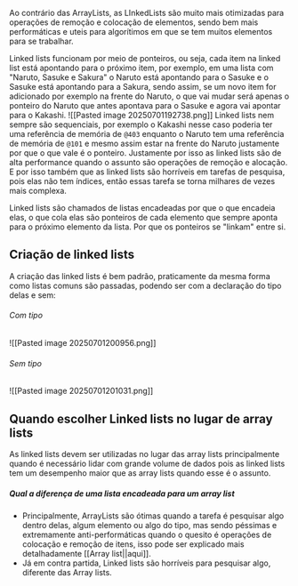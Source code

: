 Ao contrário das ArrayLists, as LInkedLists são muito mais otimizadas para operações de remoção e colocação de elementos, sendo bem mais performáticas e uteis para algorítimos em que se tem muitos elementos para se trabalhar.

Linked lists funcionam por meio de ponteiros, ou seja, cada item na linked list está apontando para o próximo item, por exemplo, em uma lista com "Naruto, Sasuke e Sakura" o Naruto está apontando para o Sasuke e o Sasuke está apontando para a Sakura, sendo assim, se um novo item for adicionado por exemplo na frente do Naruto, o que vai mudar será apenas o ponteiro do Naruto que antes apontava para o Sasuke e agora vai apontar para o Kakashi.
![[Pasted image 20250701192738.png]]
Linked lists nem sempre são sequenciais, por exemplo o Kakashi nesse caso poderia ter uma referência de memória de `@403` enquanto o Naruto tem uma referência de memória de `@101` e mesmo assim estar na frente do Naruto justamente por que o que vale é o ponteiro. Justamente por isso as linked lists são de alta performance quando o assunto são operações de remoção e alocação. 
E por isso também que as linked lists são horríveis em tarefas de pesquisa, pois elas não tem índices, então essas tarefa se torna milhares de vezes mais complexa.

Linked lists são chamados de listas encadeadas por que o que encadeia elas, o que cola elas são ponteiros de cada elemento que sempre aponta para o próximo elemento da lista.
Por que os ponteiros se "linkam" entre si.


## Criação de linked lists
A criação das linked lists é bem padrão, praticamente da mesma forma como listas comuns são passadas, podendo ser com a declaração do tipo delas e sem:

###### Com tipo
![[Pasted image 20250701200956.png]]

###### Sem tipo
![[Pasted image 20250701201031.png]]


## Quando escolher Linked lists no lugar de array lists
As linked lists devem ser utilizadas no lugar das array lists principalmente quando é necessário lidar com grande volume de dados pois as linked lists tem um desempenho maior que as array lists quando esse é o assunto.


##### Qual a diferença de uma lista encadeada para um array list
- Principalmente, ArrayLists são ótimas quando a tarefa é pesquisar algo dentro delas, algum elemento ou algo do tipo, mas sendo péssimas e extremamente anti-performáticas quando o quesito é operações de colocação e remoção de itens, isso pode ser explicado mais detalhadamente [[Array list||aqui]].
- Já em contra partida, Linked lists são horríveis para pesquisar algo, diferente das Array lists.
